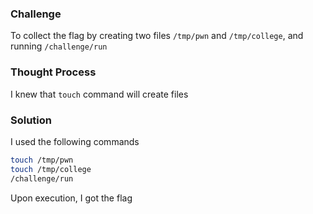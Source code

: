 ### Challenge

To collect the flag by creating two files `/tmp/pwn` and `/tmp/college`, and running `/challenge/run`

### Thought Process

I knew that `touch` command will create files

### Solution

I used the following commands
```bash
touch /tmp/pwn
touch /tmp/college
/challenge/run
```
Upon execution, I got the flag
